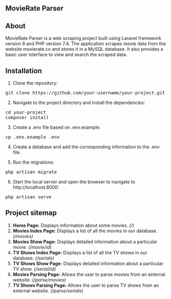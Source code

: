 ## MovieRate Parser

## About

MovieRate Parser is a web scraping project built using Laravel framework version 8 and PHP version 7.4. The application scrapes movie data from the website movierate.co and stores it in a MySQL database. It also provides a basic user interface to view and search the scraped data.

## Installation

1. Clone the repository:
<pre>
git clone https://github.com/your-username/your-project.git
</pre>

2. Navigate to the project directory and install the dependencies:
<pre>
cd your-project
composer install
</pre>

3. Create a .env file based on .env.example:
<pre>
cp .env.example .env
</pre>

4. Create a database and add the corresponding information to the .env file.

5. Run the migrations:
<pre>
php artisan migrate
</pre>

6. Start the local server and open the browser to navigate to http://localhost:8000:
<pre>
php artisan serve
</pre>

## Project sitemap

1. <b>Home Page:</b> Displays information about some movies. <i>(/)</i>
2. <b>Movies Index Page:</b> Displays a list of all the movies in our database. <i>(/movies)</i>
3. <b>Movies Show Page:</b> Displays detailed information about a particular movie. <i>(/movie/id)</i>
4. <b>TV Shows Index Page:</b> Displays a list of all the TV shows in our database. <i>(/serials)</i>
5. <b>TV Shows Show Page:</b> Displays detailed information about a particular TV show. <i>(/serial/id)</i>
6. <b>Movies Parsing Page:</b> Allows the user to parse movies from an external website. <i>(/parse/movies)</i>
7. <b>TV Shows Parsing Page:</b> Allows the user to parse TV shows from an external website. <i>(/parse/serials)</i>
